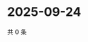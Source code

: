 # 2025-09-24

共 0 条

<!-- BEGIN ZHIHUQUESTIONS -->
<!-- 最后更新时间 Wed Sep 24 2025 21:22:15 GMT+0800 (China Standard Time) -->

<!-- END ZHIHUQUESTIONS -->
